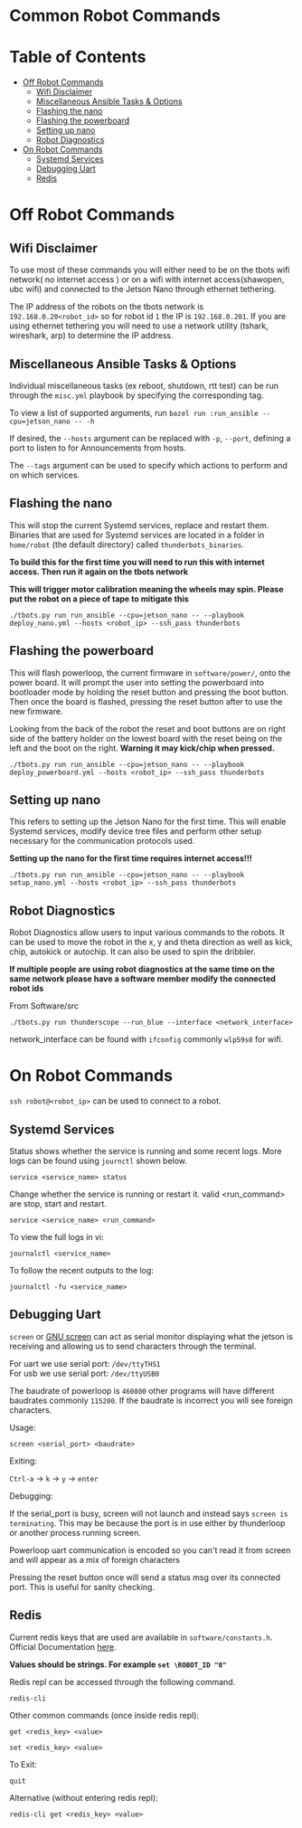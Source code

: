# Common Robot Commands

# Table of Contents
* [Off Robot Commands](#off-robot-commands)
   * [Wifi Disclaimer](#wifi-disclaimer)
   * [Miscellaneous Ansible Tasks & Options](#miscellaneous-ansible-tasks--options)
   * [Flashing the nano](#flashing-the-nano)
   * [Flashing the powerboard](#flashing-the-powerboard)
   * [Setting up nano](#setting-up-nano)
   * [Robot Diagnostics](#robot-diagnostics)
* [On Robot Commands](#on-robot-commands)
   * [Systemd Services](#systemd-services)
   * [Debugging Uart](#debugging-uart)
   * [Redis](#redis)

# Off Robot Commands

## Wifi Disclaimer

To use most of these commands you will either need to be on the tbots wifi network( no internet access ) or on a wifi with internet access(shawopen, ubc wifi) and connected to the Jetson Nano through ethernet tethering. 

The IP address of the robots on the tbots network is `192.168.0.20<robot_id>` so for robot id `1` the IP is `192.168.0.201`. If you are using ethernet tethering you will need to use a network utility (tshark, wireshark, arp) to determine the IP address.

## Miscellaneous Ansible Tasks & Options

Individual miscellaneous tasks (ex reboot, shutdown, rtt test) can be run through the `misc.yml` playbook by specifying the corresponding tag.

To view a list of supported arguments, run 
``bazel run :run_ansible --cpu=jetson_nano -- -h`` 

If desired, the `--hosts` argument can be replaced with `-p`, `--port`, defining a port to listen to for Announcements from hosts.

The `--tags` argument can be used to specify which actions to perform and on which services.

## Flashing the nano

This will stop the current Systemd services, replace and restart them. Binaries that are used for Systemd services are located in a folder in `home/robot` (the default directory) called `thunderbots_binaries`.

<b>To build this for the first time you will need to run this with internet access. Then run it again on the tbots network</b>

<b>This will trigger motor calibration meaning the wheels may spin. Please put the robot on a piece of tape to mitigate this</b>

`./tbots.py run run_ansible --cpu=jetson_nano -- --playbook deploy_nano.yml --hosts <robot_ip> --ssh_pass thunderbots`

## Flashing the powerboard

This will flash powerloop, the current firmware in `software/power/`, onto the power board. It will prompt the user into setting the powerboard into bootloader mode by holding the reset button and pressing the boot button. Then once the board is flashed, pressing the reset button after to use the new firmware.  

Looking from the back of the robot the reset and boot buttons are on right side of the battery holder on the lowest board with the reset being on the left and the boot on the right. <b>Warning it may kick/chip when pressed.</b>

`./tbots.py run run_ansible --cpu=jetson_nano -- --playbook deploy_powerboard.yml --hosts <robot_ip> --ssh_pass thunderbots`

## Setting up nano 

This refers to setting up the Jetson Nano for the first time. This will enable Systemd services, modify device tree files and perform other setup necessary for the communication protocols used.

<b>Setting up the nano for the first time requires internet access!!!</b>

`./tbots.py run run_ansible --cpu=jetson_nano -- --playbook setup_nano.yml --hosts <robot_ip> --ssh_pass thunderbots`

## Robot Diagnostics

Robot Diagnostics allow users to input various commands to the robots. It can be used to move the robot in the x, y and theta direction as well as kick, chip, autokick or autochip. It can also be used to spin the dribbler. 

<b>If multiple people are using robot diagnostics at the same time on the same network please have a software member modify the connected robot ids</b>

From Software/src

`./tbots.py run thunderscope --run_blue --interface <network_interface>`

network_interface can be found with `ifconfig` commonly `wlp59s0` for wifi.

# On Robot Commands

`ssh robot@<robot_ip>` can be used to connect to a robot.

## Systemd Services

Status shows whether the service is running and some recent logs. More logs can be found using `journctl` shown below.

`service <service_name> status`

Change whether the service is running or restart it. valid <run_command> are stop, start and restart.

`service <service_name> <run_command>`
 
To view the full logs in vi:  

`journalctl <service_name>`  

To follow the recent outputs to the log:

`journalctl -fu <service_name>`

## Debugging Uart

`screen` or [GNU screen](https://www.gnu.org/software/screen/) can act as serial monitor displaying what the jetson is receiving and allowing us to send characters through the terminal. 

For uart we use serial port: `/dev/ttyTHS1`  
For usb we use serial port: `/dev/ttyUSB0`  

The baudrate of powerloop is `460800` other programs will have different baudrates commonly `115200`. If the baudrate is incorrect you will see foreign characters.

Usage:

`screen <serial_port> <baudrate>`

Exiting:

`Ctrl-a` -> `k` -> `y` -> `enter`

Debugging:

If the serial_port is busy, screen will not launch and instead says `screen is terminating`. This may be because the port is in use either by thunderloop or another process running screen.

Powerloop uart communication is encoded so you can't read it from screen and will appear as a mix of foreign characters

Pressing the reset button once will send a status msg over its connected port. This is useful for sanity checking.

## Redis

Current redis keys that are used are available in `software/constants.h`.  Official Documentation [here](https://redis.io/docs/manual/cli/).

<b>Values should be strings. For example `set \ROBOT_ID "0"`</b>

Redis repl can be accessed through the following command.

`redis-cli`

Other common commands (once inside redis repl):

`get <redis_key> <value>`

`set <redis_key> <value>`

To Exit:

`quit`

Alternative (without entering redis repl):

`redis-cli get <redis_key> <value>`

